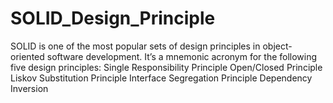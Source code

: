 # SOLID_Design_Principle
SOLID is one of the most popular sets of design principles in object-oriented software development. It’s a mnemonic acronym for the following five design principles:      Single Responsibility Principle     Open/Closed Principle     Liskov Substitution Principle     Interface Segregation Principle     Dependency Inversion
